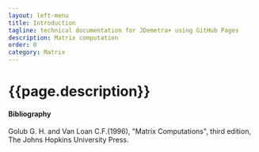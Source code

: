 ```yaml
---
layout: left-menu
title: Introduction
tagline: technical documentation for JDemetra+ using GitHub Pages
description: Matrix computation
order: 0
category: Matrix
---
```

# {{page.description}}

#### Bibliography

Golub G. H. and Van Loan C.F.(1996), "Matrix Computations", third edition, The Johns Hopkins University Press. 